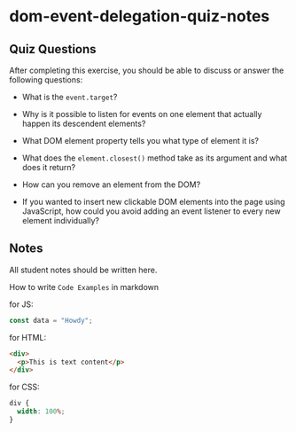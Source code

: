 # dom-event-delegation-quiz-notes

## Quiz Questions

After completing this exercise, you should be able to discuss or answer the following questions:

- What is the `event.target`?

- Why is it possible to listen for events on one element that actually happen its descendent elements?

- What DOM element property tells you what type of element it is?

- What does the `element.closest()` method take as its argument and what does it return?

- How can you remove an element from the DOM?

- If you wanted to insert new clickable DOM elements into the page using JavaScript, how could you avoid adding an event listener to every new element individually?


## Notes

All student notes should be written here.


How to write `Code Examples` in markdown

for JS:

```javascript
const data = "Howdy";
```

for HTML:

```html
<div>
  <p>This is text content</p>
</div>
```

for CSS:

```css
div {
  width: 100%;
}
```